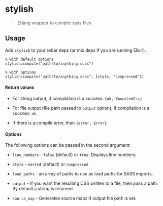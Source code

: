# stylish

> Erlang wrapper to compile sass files

## Usage

Add `stylish` to your rebar deps (or mix deps if you are running Elixir).


```
% with default options
stylish:compile("path/to/anything.scss")

% with options
stylish:compile("path/to/anything.scss", [style, "compressed"])
```

#### Return values

* For string output, if compilation is a success: `{ok, CompiledCss}`

* For file output (file path passed to `output` option), if compilation is a success: `ok`

* If there is a compile error, then `{error, Error}`

#### Options

The following options can be passed in the second argument:

* `line_numbers` - `false` (default) or `true`. Displays line numbers.

* `style` - `nested` (default) or `compressed`.

* `load_paths` - an array of paths to use as load paths for SASS imports.

* `output` - If you want the resulting CSS written to a file, then pass a path. By default a string is returned.

* `source_map` - Generates source maps if output file path is set.
